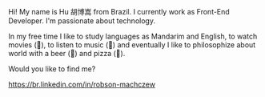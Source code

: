 Hi! My name is Hu 胡博嵩 from Brazil. I currently work as Front-End Developer. I'm passionate about technology.

In my free time I like to study languages as Mandarim and English, to watch movies (📼), to listen to music (🎵) and eventually I like to philosophize about world with a beer (🍺) and pizza (🍕).

Would you like to find me?

https://br.linkedin.com/in/robson-machczew

